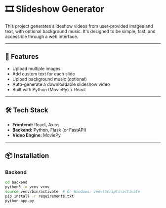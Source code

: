 # 🎞️ Slideshow Generator

This project generates slideshow videos from user-provided images and text, with optional background music. It's designed to be simple, fast, and accessible through a web interface.

---

## 🚀 Features

- Upload multiple images
- Add custom text for each slide
- Upload background music (optional)
- Auto-generate a downloadable slideshow video
- Built with Python (MoviePy) + React

---

## 🛠️ Tech Stack

- **Frontend:** React, Axios
- **Backend:** Python, Flask (or FastAPI)
- **Video Engine:** MoviePy

---

## 📦 Installation

### Backend

```bash
cd backend
python3 -m venv venv
source venv/bin/activate  # On Windows: venv\Scripts\activate
pip install -r requirements.txt
python app.py
